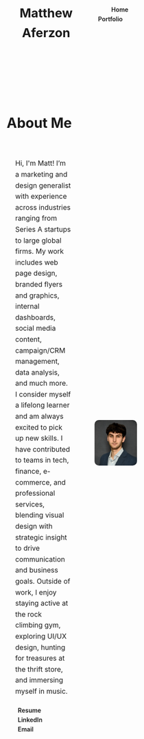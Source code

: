 <!DOCTYPE html>
<html lang="en">
<head>
  <meta charset="UTF-8">
  <meta name="viewport" content="width=device-width, initial-scale=1.0">
  <title>Your Portfolio</title>
  <style>
    @import url('https://fonts.googleapis.com/css2?family=Manrope:wght@300;400;600&display=swap');

    :root {
      --bg-color: #0a192f;
      --bg-color-2: #112240;
      --accent-color: #60a5fa;
      --text-color: #e5ffee;
      --muted-color: #e5ffee;
      --border-color: #112240;
      --header-border-color: #60a5fa;
      --selected-filter-bg: #60a5fa;
      --selected-filter-text: #0a192f;
    }

    [data-theme="light"] {
      --bg-color: #b8d0e8;
      --bg-color-2: #60a5fa;
      --accent-color: #112240;
      --text-color: #1a3b2f;
      --muted-color: #1a3b2f;
      --border-color: #b8d0e8;
      --header-border-color: #112240;
      --selected-filter-bg: #112240;
      --selected-filter-text: #f1e7dc;
    }

    * {
      box-sizing: border-box;
      margin: 0;
      padding: 0;
    }

    body {
      font-family: 'Manrope', sans-serif;
      background: var(--bg-color);
      color: var(--text-color);
      line-height: 1.6;
      transition: background 0.3s, color 0.3s;
    }

    header {
      background-color: var(--bg-color-2);
      padding: 20px 40px;
      display: flex;
      justify-content: space-between;
      align-items: center;
      border-bottom: 1px solid var(--border-color);
    }

    header h1 {
      font-size: 1.8rem;
      color: var(--accent-color);
      font-weight: 700;
    }

    nav a {
      color: var(--accent-color);
      margin-left: 20px;
      text-decoration: none;
      font-weight: 600;
      position: relative;
      transition: color 0.3s;
    }

    nav a:hover {
      color: var(--text-color);
    }

    .toggle-theme {
      cursor: pointer;
      background: none;
      border: 2px solid var(--header-border-color);
      color: var(--accent-color);
      padding: 6px 10px;
      border-radius: 6px;
      margin-left: 20px;
      transition: background 0.3s ease, color 0.3s ease;
    }

    .toggle-theme:hover {
      background: var(--selected-filter-bg);
      color: var(--selected-filter-text);
    }

    .toggle-theme::before {
      content: '🌙';
    }

    [data-theme="light"] .toggle-theme::before {
      content: '☀️';
    }

    .content {
      padding: 40px;
      max-width: 1000px;
      margin: auto;
      transition: opacity 0.4s ease;
    }

    .hidden {
      display: none;
    }

    .home-container {
      background: var(--bg-color-2);
      border: 2px solid var(--accent-color);
      border-radius: 12px;
      padding: 20px;
      display: flex;
      flex-wrap: wrap;
      gap: 55px;
      align-items: center;
    }

    .home-text {
      flex: 1;
    }

    .profile-pic {
      width: 35%;
      border-radius: 10px;
      border: 2px solid var(--bg-color);
      flex-shrink: 0;
    }

    h2 {
      color: var(--accent-color);
      margin-bottom: 20px;
      font-size: 2rem;
    }

    p {
      color: var(--muted-color);
      margin-bottom: 20px;
      font-size: 1rem;
    }

    .resume-links {
      margin-top: 15px;
    }

    .resume-links a {
      color: var(--accent-color);
      border: 2px solid var(--accent-color);
      color: var(--accent-color);
      padding: 2px 6px;
      border-radius: 5px;
      margin-right: 20px;
      text-decoration: none;
      text-align: center;
      font-weight: 600;
      transition: color 0.3s ease;
    }

    .resume-links a:hover {
      background: var(--selected-filter-bg);
      color: var(--selected-filter-text);
    }

    .resume-links i {
      margin-right: 0px;
    }

    .filter-bar {
      margin-bottom: 20px;
    }

    .filter-bar button {
      background: none;
      border: 2px solid var(--accent-color);
      color: var(--accent-color);
      padding: 6px 12px;
      border-radius: 5px;
      margin-right: 10px;
      cursor: pointer;
      transition: background 0.3s ease, color 0.3s ease;
    }

    .filter-bar button:hover,
    .filter-bar button.active {
      background: var(--selected-filter-bg);
      color: var(--selected-filter-text);
    }

    .portfolio-item {
      background: var(--bg-color-2);
      border: 2px solid var(--accent-color);
      border-radius: 12px;
      padding: 20px;
      margin-bottom: 30px;
      display: flex;
      align-items: center;
      cursor: pointer;
      transition: transform 0.3s ease, box-shadow 0.3s ease;
    }

    .portfolio-item:hover {
      transform: translateY(-5px);
      box-shadow: 0 10px 25px rgba(0, 0, 0, 0.2);
    }

    .portfolio-item img {
      width: 140px;
      height: 100px;
      object-fit: cover;
      border-radius: 10px;
      margin-right: 20px;
    }

    .portfolio-item h3 {
      color: var(--accent-color);
      font-size: 1.3rem;
      margin-bottom: 6px;
    }

    .portfolio-item p {
      color: var(--muted-color);
      font-size: 0.9rem;
    }

    .portfolio-details {
      background: var(--bg-color-2);
      padding: 30px;
      border-radius: 12px;
    }

    .portfolio-details a {
      display: inline-block;
      margin-top: 20px;
      font-weight: 600;
      color: var(--accent-color);
      text-decoration: underline;
    }

    @media (max-width: 700px) {
      .portfolio-item {
        flex-direction: column;
        text-align: center;
      }

      .portfolio-item img {
        margin-bottom: 15px;
        margin-right: 0;
      }

      .home-container {
        flex-direction: column;
        text-align: center;
      }
    }

    
  </style>
  <script src="https://kit.fontawesome.com/a076d05399.js" crossorigin="anonymous"></script>
</head>
<body>
  <header>
    <h1>Matthew Aferzon</h1>
    <nav>
      <a href="#" onclick="showTab('home')">Home</a>
      <a href="#" onclick="showTab('portfolio')">Portfolio</a>
      <button class="toggle-theme" onclick="toggleTheme()"></button>
    </nav>
  </header>

  <div class="content" id="home">
    <h2>About Me</h2>
    <div class="home-container">
      <div class="home-text">
        <p>Hi, I'm Matt! I’m a marketing and design generalist with experience across industries ranging from Series A startups to large global firms. My work includes web page design, branded flyers and graphics, internal dashboards, social media content, campaign/CRM management, data analysis, and much more. I consider myself a lifelong learner and am always excited to pick up new skills. I have contributed to teams in tech, finance, e-commerce, and professional services, blending visual design with strategic insight to drive communication and business goals. Outside of work, I enjoy staying active at the rock climbing gym, exploring UI/UX design, hunting for treasures at the thrift store, and immersing myself in music.</p>
        <div class="resume-links">
          <a href="Matthew_Aferzon_Resume.pdf" download><i class="fas fa-file-download"></i> Resume</a>
          <a href="https://www.linkedin.com/in/matt-aferzon-399a661a1/" target="_blank"><i class="fab fa-linkedin"></i> LinkedIn</a>
          <a href="mailto:matthewaferzon@gmail.com"><i class="fas fa-envelope"></i> Email</a>
        </div>
      </div>
      <img src="LinkedIn Headshot.jpeg" alt="Headshot" class="profile-pic">
    </div>
  </div>

  <div class="content hidden" id="portfolio">
    <h2>My Work</h2>
    <div class="filter-bar">
      <button onclick="filterProjects('all')" id="filter-all">All</button>
      <button onclick="filterProjects('design')" id="filter-design">Design</button>
      <button onclick="filterProjects('development')" id="filter-development">Development</button>
      <button onclick="filterProjects('writing')" id="filter-writing">Writing</button>
      <button onclick="filterProjects('data')" id="filter-data">Data</button>
    </div>
    <div class="portfolio-item" data-category="design" onclick="showTab('project1')">
      <img src="thumbnail1.jpg" alt="Project 1 Thumbnail">
      <div>
        <h3>Design Project</h3>
        <p>Short description of a design-focused project.</p>
      </div>
    </div>
    <div class="portfolio-item" data-category="development" onclick="showTab('project2')">
      <img src="thumbnail2.jpg" alt="Project 2 Thumbnail">
      <div>
        <h3>Development Project</h3>
        <p>Short description of a development-focused project.</p>
      </div>
    </div>
  </div>

  <div class="content hidden" id="project1">
    <div class="portfolio-details">
      <h2>Design Project</h2>
      <p>Detailed page for the design project, including process, results, and visuals.</p>
      <a href="#portfolio" onclick="showTab('portfolio')">← Back to Portfolio</a>
    </div>
  </div>

  <div class="content hidden" id="project2">
    <div class="portfolio-details">
      <h2>Development Project</h2>
      <p>Detailed page for the development project, including tools, code, and outcomes.</p>
      <a href="#portfolio" onclick="showTab('portfolio')">← Back to Portfolio</a>
    </div>
  </div>

  <script>
    function showTab(tabId) {
      document.querySelectorAll('.content').forEach(function(section) {
        section.classList.add('hidden');
      });
      document.getElementById(tabId).classList.remove('hidden');
    }

    function toggleTheme() {
      const currentTheme = document.documentElement.getAttribute('data-theme');
      document.documentElement.setAttribute('data-theme', currentTheme === 'light' ? 'dark' : 'light');
    }

    function filterProjects(category) {
      const items = document.querySelectorAll('.portfolio-item');
      const buttons = document.querySelectorAll('.filter-bar button');

      buttons.forEach(btn => btn.classList.remove('active'));
      document.getElementById('filter-' + category).classList.add('active');

      items.forEach(item => {
        if (category === 'all' || item.getAttribute('data-category') === category) {
          item.style.display = 'flex';
        } else {
          item.style.display = 'none';
        }
      });
    }

    document.documentElement.setAttribute('data-theme', 'dark');
  </script>
</body>
</html>
